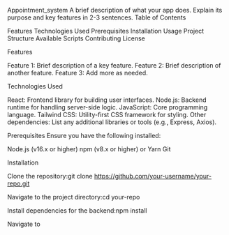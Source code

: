 Appointment_system
A brief description of what your app does. Explain its purpose and key features in 2-3 sentences.
Table of Contents

Features
Technologies Used
Prerequisites
Installation
Usage
Project Structure
Available Scripts
Contributing
License

Features

Feature 1: Brief description of a key feature.
Feature 2: Brief description of another feature.
Feature 3: Add more as needed.

Technologies Used

React: Frontend library for building user interfaces.
Node.js: Backend runtime for handling server-side logic.
JavaScript: Core programming language.
Tailwind CSS: Utility-first CSS framework for styling.
Other dependencies: List any additional libraries or tools (e.g., Express, Axios).

Prerequisites
Ensure you have the following installed:

Node.js (v16.x or higher)
npm (v8.x or higher) or Yarn
Git

Installation

Clone the repository:git clone <https://github.com/your-username/your-repo.git>

Navigate to the project directory:cd your-repo

Install dependencies for the backend:npm install

Navigate to
